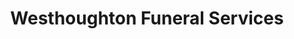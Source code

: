 ---
title: "Westhoughton Funeral Services"
url: /bolton/westhoughton-funeral-services/
shop: Bestattungen
---
